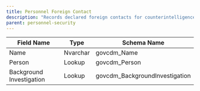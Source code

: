 ```yaml
---
title: Personnel Foreign Contact
description: "Records declared foreign contacts for counterintelligence and risk monitoring."
parent: personnel-security
---
```


| Field Name | Type    | Schema Name   |
|------------|---------|--------------|
| Name       | Nvarchar| govcdm_Name  |
| Person     | Lookup  | govcdm_Person|
| Background Investigation | Lookup | govcdm_BackgroundInvestigation |
